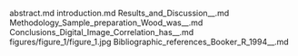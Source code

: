 abstract.md
introduction.md
Results_and_Discussion__.md
Methodology_Sample_preparation_Wood_was__.md
Conclusions_Digital_Image_Correlation_has__.md
figures/figure_1/figure_1.jpg
Bibliographic_references_Booker_R_1994__.md
